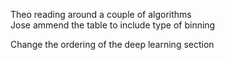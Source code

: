Theo
	reading around a couple of algorithms	
Jose
	ammend the table to include type of binning

Change the ordering of the deep learning section
